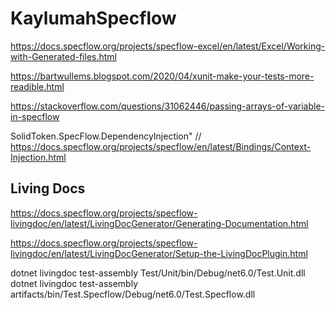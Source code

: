 # KaylumahSpecflow

https://docs.specflow.org/projects/specflow-excel/en/latest/Excel/Working-with-Generated-files.html

https://bartwullems.blogspot.com/2020/04/xunit-make-your-tests-more-readible.html



https://stackoverflow.com/questions/31062446/passing-arrays-of-variable-in-specflow

SolidToken.SpecFlow.DependencyInjection"
// https://docs.specflow.org/projects/specflow/en/latest/Bindings/Context-Injection.html

## Living Docs
https://docs.specflow.org/projects/specflow-livingdoc/en/latest/LivingDocGenerator/Generating-Documentation.html

https://docs.specflow.org/projects/specflow-livingdoc/en/latest/LivingDocGenerator/Setup-the-LivingDocPlugin.html

dotnet livingdoc test-assembly Test/Unit/bin/Debug/net6.0/Test.Unit.dll
dotnet livingdoc test-assembly artifacts/bin/Test.Specflow/Debug/net6.0/Test.Specflow.dll